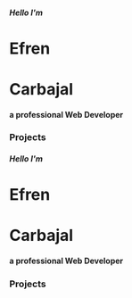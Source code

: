 <script setup>
import ProjectThumbnail from './.vitepress/components/ProjectThumbnail.vue';
</script>

<q-responsive>
  <div class="mt-8 hide md:block">
    <div class="row mx-auto">
      <div class="col-4">
        <div>
          <h5><strong> Hello I'm </strong></h5>
          <h1 class="mt-0 mb-8 font-semibold" > Efren </h1> 
          <h1 class="mt-0 font-semibold"> Carbajal </h1> 
          <h4> a professional Web Developer</h4>
        </div>
      </div>
      <div class="col-2"></div>
      <div class="col-6 overflow-hidden">
        <h3 text-center> Projects </h3>
        <project-thumbnail img="./ipa.png" title="IPA Translator" description="The first modern, really interactive phonetic transcriber in the world"/>
        <project-thumbnail img="./eureka.png" title="Eureka" description="Healthcare Platform for building online medical research studies"/>
        <project-thumbnail img="./aha.png" title="Aha!" description="Design System built from scratch for Eureka platform" />
      </div>
    </div>
  </div>
  <div class="mt-8 md:hide">
    <div class="row mx-auto p-4">
      <div class="col-12">
        <div>
          <h5><strong> Hello I'm </strong></h5>
          <h1 class="mt-0 mb-8 font-semibold" > Efren </h1> 
          <h1 class="mt-0 font-semibold"> Carbajal </h1> 
          <h4> a professional Web Developer</h4>
        </div>
      </div>
      <div class="col-12 overflow-hidden">
        <h3 text-center> Projects </h3>
        <project-thumbnail img="./ipa.png" title="IPA Translator" description="The first modern, really interactive phonetic transcriber in the world"/>
        <project-thumbnail img="./eureka.png" title="Eureka" description="Healthcare Platform for building online medical research studies"/>
        <project-thumbnail img="./aha.png" title="Aha!" description="Design System built from scratch for Eureka platform" />
      </div>
    </div>
  </div>
</q-responsive>
